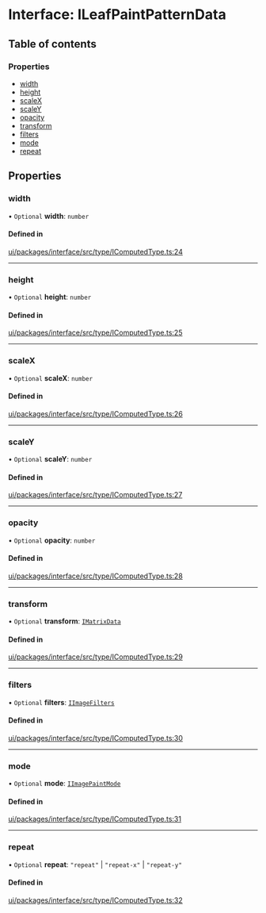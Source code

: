 # Interface: ILeafPaintPatternData

## Table of contents

### Properties

- [width](ILeafPaintPatternData.md#width)
- [height](ILeafPaintPatternData.md#height)
- [scaleX](ILeafPaintPatternData.md#scalex)
- [scaleY](ILeafPaintPatternData.md#scaley)
- [opacity](ILeafPaintPatternData.md#opacity)
- [transform](ILeafPaintPatternData.md#transform)
- [filters](ILeafPaintPatternData.md#filters)
- [mode](ILeafPaintPatternData.md#mode)
- [repeat](ILeafPaintPatternData.md#repeat)

## Properties

### width

• `Optional` **width**: `number`

#### Defined in

[ui/packages/interface/src/type/IComputedType.ts:24](https://github.com/leaferjs/leafer-ui/blob/311af1d/packages/interface/src/type/IComputedType.ts#L24)

___

### height

• `Optional` **height**: `number`

#### Defined in

[ui/packages/interface/src/type/IComputedType.ts:25](https://github.com/leaferjs/leafer-ui/blob/311af1d/packages/interface/src/type/IComputedType.ts#L25)

___

### scaleX

• `Optional` **scaleX**: `number`

#### Defined in

[ui/packages/interface/src/type/IComputedType.ts:26](https://github.com/leaferjs/leafer-ui/blob/311af1d/packages/interface/src/type/IComputedType.ts#L26)

___

### scaleY

• `Optional` **scaleY**: `number`

#### Defined in

[ui/packages/interface/src/type/IComputedType.ts:27](https://github.com/leaferjs/leafer-ui/blob/311af1d/packages/interface/src/type/IComputedType.ts#L27)

___

### opacity

• `Optional` **opacity**: `number`

#### Defined in

[ui/packages/interface/src/type/IComputedType.ts:28](https://github.com/leaferjs/leafer-ui/blob/311af1d/packages/interface/src/type/IComputedType.ts#L28)

___

### transform

• `Optional` **transform**: [`IMatrixData`](IMatrixData.md)

#### Defined in

[ui/packages/interface/src/type/IComputedType.ts:29](https://github.com/leaferjs/leafer-ui/blob/311af1d/packages/interface/src/type/IComputedType.ts#L29)

___

### filters

• `Optional` **filters**: [`IImageFilters`](IImageFilters.md)

#### Defined in

[ui/packages/interface/src/type/IComputedType.ts:30](https://github.com/leaferjs/leafer-ui/blob/311af1d/packages/interface/src/type/IComputedType.ts#L30)

___

### mode

• `Optional` **mode**: [`IImagePaintMode`](../modules.md#iimagepaintmode)

#### Defined in

[ui/packages/interface/src/type/IComputedType.ts:31](https://github.com/leaferjs/leafer-ui/blob/311af1d/packages/interface/src/type/IComputedType.ts#L31)

___

### repeat

• `Optional` **repeat**: ``"repeat"`` \| ``"repeat-x"`` \| ``"repeat-y"``

#### Defined in

[ui/packages/interface/src/type/IComputedType.ts:32](https://github.com/leaferjs/leafer-ui/blob/311af1d/packages/interface/src/type/IComputedType.ts#L32)
